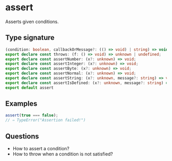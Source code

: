 # assert

Asserts given conditions.

## Type signature

<!-- prettier-ignore-start -->
```typescript
(condition: boolean, callbackOrMessage?: (() => void) | string) => void;
export declare const throws: (f: () => void) => unknown | undefined;
export declare const assertNumber: (x?: unknown) => void;
export declare const assertInteger: (x?: unknown) => void;
export declare const assertByte: (x?: unknown) => void;
export declare const assertNormal: (x?: unknown) => void;
export declare const assertString: (x?: unknown, message?: string) => void;
export declare const assertIsDefined: (x?: unknown, message?: string) => void;
export default assert
```
<!-- prettier-ignore-end -->

## Examples

<!-- prettier-ignore-start -->
```javascript
assert(true === false);
// ⇒ TypeError("Assertion failed!")
```
<!-- prettier-ignore-end -->

## Questions

- How to assert a condition?
- How to throw when a condition is not satisfied?
